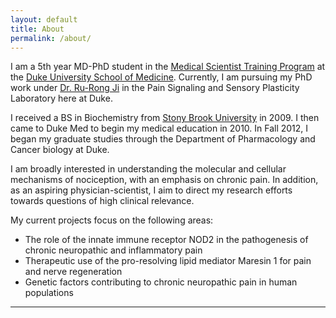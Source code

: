 ```yaml
---
layout: default
title: About
permalink: /about/
---
```


I am a 5th year MD-PhD student in the [Medical Scientist Training Program](http://mstp.duke.edu) at the [Duke University School of Medicine](http://dukemed.duke.edu). Currently, I am pursuing my PhD work under [Dr. Ru-Rong Ji](http://www.neuro.duke.edu/training-faculty/phd-training-faculty/ru-rong-ji) in the Pain Signaling and Sensory Plasticity Laboratory here at Duke. 

I received a BS in Biochemistry from [Stony Brook University](http://www.stonybrook.edu) in 2009. I then came to Duke Med to begin my medical education in 2010. In Fall 2012, I began my graduate studies through the Department of Pharmacology and Cancer biology at Duke. 

I am broadly interested in understanding the molecular and cellular mechanisms of nociception, with an emphasis on chronic pain. In addition, as an aspiring physician-scientist, I aim to direct my research efforts towards questions of high clinical relevance.

My current projects focus on the following areas:  

- The role of the innate immune receptor NOD2 in the pathogenesis of chronic neuropathic and inflammatory pain
- Therapeutic use of the pro-resolving lipid mediator Maresin 1 for pain and nerve regeneration
- Genetic factors contributing to chronic neuropathic pain in human populations

---